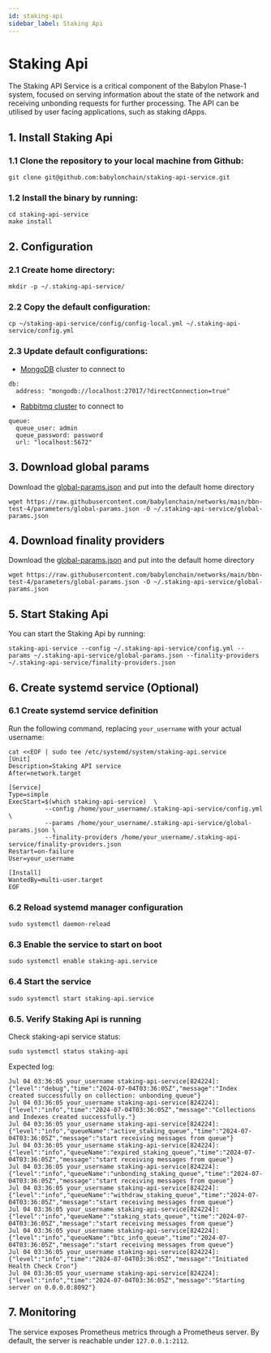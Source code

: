 ```yaml
---
id: staking-api
sidebar_label: Staking Api
---
```

# Staking Api
The Staking API Service is a critical component of the Babylon Phase-1 system, focused on serving information about the state of the network and receiving unbonding requests for further processing. The API can be utilised by user facing applications, such as staking dApps.

## 1. Install Staking Api

### 1.1 Clone the repository to your local machine from Github:

```
git clone git@github.com:babylonchain/staking-api-service.git
```

### 1.2 Install the binary by running:

```
cd staking-api-service
make install
```

## 2. Configuration

### 2.1 Create home directory:

```
mkdir -p ~/.staking-api-service/
```

### 2.2 Copy the default configuration:

```
cp ~/staking-api-service/config/config-local.yml ~/.staking-api-service/config.yml
```

### 2.3 Update default configurations:

- [MongoDB](../infra/mongodb.md) cluster to connect to

```
db:
  address: "mongodb://localhost:27017/?directConnection=true"
```

- [Rabbitmq cluster](../infra/rabbitmq.md) to connect to

```
queue:
  queue_user: admin
  queue_password: password
  url: "localhost:5672"
```

## 3. Download global params

Download the [global-params.json](../global-params.md) and put into the default home directory

```
wget https://raw.githubusercontent.com/babylonchain/networks/main/bbn-test-4/parameters/global-params.json -O ~/.staking-api-service/global-params.json
```

## 4. Download finality providers

Download the [global-params.json](../global-params.md) and put into the default home directory

```
wget https://raw.githubusercontent.com/babylonchain/networks/main/bbn-test-4/parameters/global-params.json -O ~/.staking-api-service/global-params.json
```

## 5. Start Staking Api
You can start the Staking Api by running:

```
staking-api-service --config ~/.staking-api-service/config.yml --params ~/.staking-api-service/global-params.json --finality-providers ~/.staking-api-service/finality-providers.json
```

## 6. Create systemd service (Optional)

### 6.1 Create systemd service definition
Run the following command, replacing `your_username` with your actual username:

```
cat <<EOF | sudo tee /etc/systemd/system/staking-api.service
[Unit]
Description=Staking API service
After=network.target

[Service]
Type=simple
ExecStart=$(which staking-api-service)  \
          --config /home/your_username/.staking-api-service/config.yml \
          --params /home/your_username/.staking-api-service/global-params.json \
          --finality-providers /home/your_username/.staking-api-service/finality-providers.json
Restart=on-failure
User=your_username

[Install]
WantedBy=multi-user.target
EOF
```

### 6.2 Reload systemd manager configuration

```
sudo systemctl daemon-reload
```

### 6.3 Enable the service to start on boot

```
sudo systemctl enable staking-api.service
```

### 6.4 Start the service

```
sudo systemctl start staking-api.service
```

### 6.5. Verify Staking Api is running

Check staking-api service status:

```
sudo systemctl status staking-api
```

Expected log:

```
Jul 04 03:36:05 your_username staking-api-service[824224]: {"level":"debug","time":"2024-07-04T03:36:05Z","message":"Index created successfully on collection: unbonding_queue"}
Jul 04 03:36:05 your_username staking-api-service[824224]: {"level":"info","time":"2024-07-04T03:36:05Z","message":"Collections and Indexes created successfully."}
Jul 04 03:36:05 your_username staking-api-service[824224]: {"level":"info","queueName":"active_staking_queue","time":"2024-07-04T03:36:05Z","message":"start receiving messages from queue"}
Jul 04 03:36:05 your_username staking-api-service[824224]: {"level":"info","queueName":"expired_staking_queue","time":"2024-07-04T03:36:05Z","message":"start receiving messages from queue"}
Jul 04 03:36:05 your_username staking-api-service[824224]: {"level":"info","queueName":"unbonding_staking_queue","time":"2024-07-04T03:36:05Z","message":"start receiving messages from queue"}
Jul 04 03:36:05 your_username staking-api-service[824224]: {"level":"info","queueName":"withdraw_staking_queue","time":"2024-07-04T03:36:05Z","message":"start receiving messages from queue"}
Jul 04 03:36:05 your_username staking-api-service[824224]: {"level":"info","queueName":"staking_stats_queue","time":"2024-07-04T03:36:05Z","message":"start receiving messages from queue"}
Jul 04 03:36:05 your_username staking-api-service[824224]: {"level":"info","queueName":"btc_info_queue","time":"2024-07-04T03:36:05Z","message":"start receiving messages from queue"}
Jul 04 03:36:05 your_username staking-api-service[824224]: {"level":"info","time":"2024-07-04T03:36:05Z","message":"Initiated Health Check Cron"}
Jul 04 03:36:05 your_username staking-api-service[824224]: {"level":"info","time":"2024-07-04T03:36:05Z","message":"Starting server on 0.0.0.0:8092"}
```

## 7. Monitoring

The service exposes Prometheus metrics through a Prometheus server. By default, the server is reachable under `127.0.0.1:2112`.
